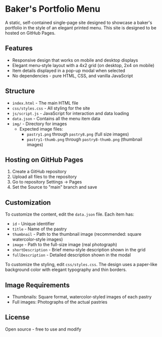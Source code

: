 # Baker's Portfolio Menu

A static, self-contained single-page site designed to showcase a baker's portfolio in the style of an elegant printed menu. This site is designed to be hosted on GitHub Pages.

## Features

- Responsive design that works on mobile and desktop displays
- Elegant menu-style layout with a 4x2 grid (on desktop, 2x4 on mobile)
- Item details displayed in a pop-up modal when selected
- No dependencies - pure HTML, CSS, and vanilla JavaScript

## Structure

- `index.html` - The main HTML file
- `css/styles.css` - All styling for the site
- `js/script.js` - JavaScript for interaction and data loading
- `data.json` - Contains all the menu item data
- `img/` - Directory for images
  - Expected image files: 
    - `pastry1.png` through `pastry8.png` (full size images)
    - `pastry1-thumb.png` through `pastry8-thumb.png` (thumbnail images)

## Hosting on GitHub Pages

1. Create a GitHub repository
2. Upload all files to the repository
3. Go to repository Settings → Pages
4. Set the Source to "main" branch and save

## Customization

To customize the content, edit the `data.json` file. Each item has:

- `id` - Unique identifier
- `title` - Name of the pastry
- `thumbnail` - Path to the thumbnail image (recommended: square watercolor-style images)
- `image` - Path to the full-size image (real photograph)
- `shortDescription` - Brief menu-style description shown in the grid
- `fullDescription` - Detailed description shown in the modal

To customize the styling, edit `css/styles.css`. The design uses a paper-like background color with elegant typography and thin borders.

## Image Requirements

- Thumbnails: Square format, watercolor-styled images of each pastry
- Full images: Photographs of the actual pastries

## License

Open source - free to use and modify
